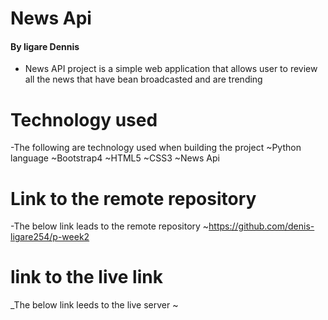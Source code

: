 # News Api
#### By ligare Dennis
- News API project is a simple web application that allows user to review all the news that have bean broadcasted and are trending
# Technology used
-The following are technology used when building the project
   ~Python language
   ~Bootstrap4
   ~HTML5
   ~CSS3
   ~News Api
# Link to the remote repository
 -The below link leads to the remote repository 
    ~https://github.com/denis-ligare254/p-week2
   
# link to the live link
 _The below link leeds to the live server
    ~
 

